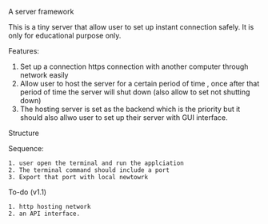 A server framework

This is a tiny server that allow user to set up instant connection safely. It is only for educational purpose only.

Features:
1. Set up a connection https connection with another computer through network easily
2. Allow user to host the server for a certain period of time , once after that period of time the server will shut down (also allow to set not shutting down) 
3. The hosting server is set as the backend which is the priority but it should also allwo user to set up their server with GUI interface.

Structure

Sequence:

    1. user open the terminal and run the applciation 
    2. The terminal command should include a port
    3. Export that port with local newtowrk 

To-do (v1.1)

    1. http hosting network
    2. an API interface.
